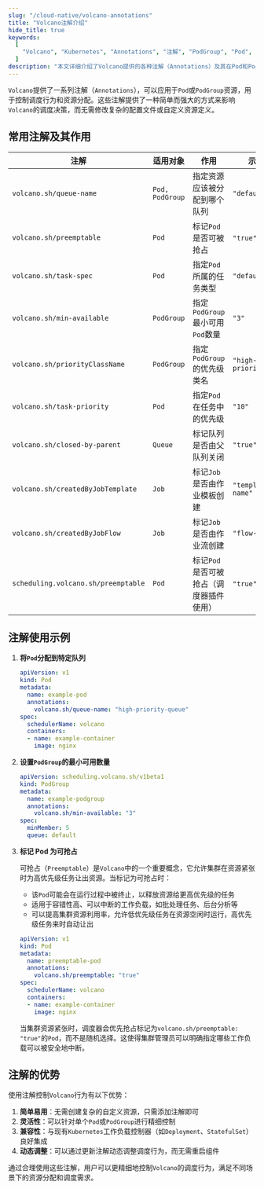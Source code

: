 ```yaml
---
slug: "/cloud-native/volcano-annotations"
title: "Volcano注解介绍"
hide_title: true
keywords:
  [
    "Volcano", "Kubernetes", "Annotations", "注解", "PodGroup", "Pod", "调度器", "queue-name", "preemptable", "min-available", "资源分配", "调度策略"
  ]
description: "本文详细介绍了Volcano提供的各种注解（Annotations）及其在Pod和PodGroup资源上的应用，包括队列指定、资源预留、最小可用数量和优先级设置等，并提供了实际使用示例和最佳实践。"
---
```



`Volcano`提供了一系列注解（`Annotations`），可以应用于`Pod`或`PodGroup`资源，用于控制调度行为和资源分配。这些注解提供了一种简单而强大的方式来影响`Volcano`的调度决策，而无需修改复杂的配置文件或自定义资源定义。

## 常用注解及其作用

| 注解 | 适用对象 | 作用 | 示例值 |
|------|---------|------|--------|
|`volcano.sh/queue-name`|`Pod, PodGroup`| 指定资源应该被分配到哪个队列 |`"default"`|
|`volcano.sh/preemptable`|`Pod`| 标记`Pod`是否可被抢占 |`"true"`,`"false"`|
|`volcano.sh/task-spec`|`Pod`| 指定`Pod`所属的任务类型 |`"default"`|
|`volcano.sh/min-available`|`PodGroup`| 指定`PodGroup`最小可用`Pod`数量 |`"3"`|
|`volcano.sh/priorityClassName`|`PodGroup`| 指定`PodGroup`的优先级类名 |`"high-priority"`|
|`volcano.sh/task-priority`|`Pod`| 指定`Pod`在任务中的优先级 |`"10"`|
|`volcano.sh/closed-by-parent`|`Queue`| 标记队列是否由父队列关闭 |`"true"`|
|`volcano.sh/createdByJobTemplate`|`Job`| 标记`Job`是否由作业模板创建 |`"template-name"`|
|`volcano.sh/createdByJobFlow`|`Job`| 标记`Job`是否由作业流创建 |`"flow-name"`|
|`scheduling.volcano.sh/preemptable`|`Pod`| 标记`Pod`是否可被抢占（调度器插件使用） |`"true"`,`"false"`|

## 注解使用示例

1. **将`Pod`分配到特定队列**

    ```yaml
    apiVersion: v1
    kind: Pod
    metadata:
      name: example-pod
      annotations:
        volcano.sh/queue-name: "high-priority-queue"
    spec:
      schedulerName: volcano
      containers:
      - name: example-container
        image: nginx
    ```

2. **设置`PodGroup`的最小可用数量**

    ```yaml
    apiVersion: scheduling.volcano.sh/v1beta1
    kind: PodGroup
    metadata:
      name: example-podgroup
      annotations:
        volcano.sh/min-available: "3"
    spec:
      minMember: 5
      queue: default
    ```

3. **标记 Pod 为可抢占**

    可抢占（`Preemptable`）是`Volcano`中的一个重要概念，它允许集群在资源紧张时为高优先级任务让出资源。当标记为可抢占时：
    
    - 该`Pod`可能会在运行过程中被终止，以释放资源给更高优先级的任务
    - 适用于容错性高、可以中断的工作负载，如批处理任务、后台分析等
    - 可以提高集群资源利用率，允许低优先级任务在资源空闲时运行，高优先级任务来时自动让出

    ```yaml
    apiVersion: v1
    kind: Pod
    metadata:
      name: preemptable-pod
      annotations:
        volcano.sh/preemptable: "true"
    spec:
      schedulerName: volcano
      containers:
      - name: example-container
        image: nginx
    ```
    
    当集群资源紧张时，调度器会优先抢占标记为`volcano.sh/preemptable: "true"`的`Pod`，而不是随机选择。这使得集群管理员可以明确指定哪些工作负载可以被安全地中断。

## 注解的优势

使用注解控制`Volcano`行为有以下优势：

1. **简单易用**：无需创建复杂的自定义资源，只需添加注解即可
2. **灵活性**：可以针对单个`Pod`或`PodGroup`进行精细控制
3. **兼容性**：与现有`Kubernetes`工作负载控制器（如`Deployment`、`StatefulSet`）良好集成
4. **动态调整**：可以通过更新注解动态调整调度行为，而无需重启组件

通过合理使用这些注解，用户可以更精细地控制`Volcano`的调度行为，满足不同场景下的资源分配和调度需求。
